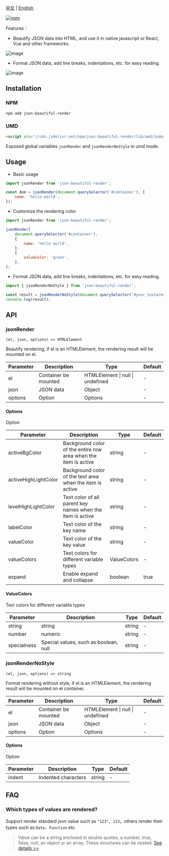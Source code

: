 [中文](https://github.com/taoliujun/npm-packages/blob/master/packages/json-beautiful-render/README.zh_CN.md) | [English](https://github.com/taoliujun/npm-packages/blob/master/packages/json-beautiful-render/README.en_US.md)

[![npm](https://img.shields.io/npm/v/json-beautiful-render.svg)](https://www.npmjs.com/package/json-beautiful-render)

Features：

-   Beautify JSON data into HTML, and use it in native javascript or React, Vue and other frameworks.

![image](https://cdn.jsdelivr.net/gh/taoliujun/npm-packages/packages/json-beautiful-render/assets/readme/demo1.png)

-   Format JSON data, add line breaks, indentations, etc. for easy reading.

![image](https://cdn.jsdelivr.net/gh/taoliujun/npm-packages/packages/json-beautiful-render/assets/readme/demo2.png)

## Installation

### NPM

```bash
npm add json-beautiful-render
```

### UMD

```html
<script src="//cdn.jsdelivr.net/npm/json-beautiful-render/lib/umd/index.js"></script>
```

Exposed global variables `jsonRender` and `jsonRenderNoStyle` in umd mode.

## Usage

-   Basic usage

```javascript
import jsonRender from 'json-beautiful-render';

const dom = jsonRender(document.querySelector('#container'), {
    name: 'hello world',
});
```

-   Customize the rendering color

```javascript
import jsonRender from 'json-beautiful-render';

jsonRender(
    document.querySelector('#container'),
    {
        name: 'hello world',
    },
    {
        valueColor: 'green',
    },
);
```

-   Format JSON data, add line breaks, indentations, etc. for easy reading.

```javascript
import { jsonRenderNoStyle } from 'json-beautiful-render';

const result = jsonRenderNoStyle(document.querySelector('#your_textarea'), { name: 'hello world' });
console.log(result);
```

## API

### jsonRender

`(el, json, options) => HTMLElement`

Beautify rendering, if el is an HTMLElement, the rendering result will be mounted on el.

| Parameter | Description          | Type                             | Default |
| --------- | -------------------- | -------------------------------- | ------- |
| el        | Container be mounted | HTMLElement \| null \| undefined | -       |
| json      | JSON data            | Object                           | -       |
| options   | Option               | Options                          | -       |

#### Options

Option

| Parameter            | Description                                                     | Type        | Default |
| -------------------- | --------------------------------------------------------------- | ----------- | ------- |
| activeBgColor        | Background color of the entire row area when the item is active | string      | -       |
| activeHighLightColor | Background color of the text area when the item is active       | string      | -       |
| levelHighLightColor  | Text color of all parent key names when the item is active      | string      | -       |
| labelColor           | Text color of the key name                                      | string      | -       |
| valueColor           | Text color of the key value                                     | string      | -       |
| valueColors          | Text colors for different variable types                        | ValueColors | -       |
| expand | Enable expand and collapse | boolean | true |

#### ValueColors

Text colors for different variable types

| Parameter   | Description                           | Type   | Default |
| ----------- | ------------------------------------- | ------ | ------- |
| string      | string                                | string | -       |
| number      | numeric                               | string | -       |
| specialness | Special values, such as boolean, null | string | -       |

### jsonRenderNoStyle

`(el, json, options) => string`

Format rendering without style, if el is an HTMLElement, the rendering result will be mounted on el container.

| Parameter | Description          | Type                             | Default |
| --------- | -------------------- | -------------------------------- | ------- |
| el        | Container be mounted | HTMLElement \| null \| undefined | -       |
| json      | JSON data            | Object                           | -       |
| options   | Option               | Options                          | -       |

#### Options

Option

| Parameter | Description         | Type   | Default |
| --------- | ------------------- | ------ | ------- |
| indent    | Indented characters | string | -       |

## FAQ

### Which types of values are rendered?

Support render standard json value such as `"123"`、`123`，others render their types such as `Date`、`Function` etc.

> Value can be a string enclosed in double quotes, a number, true, false, null, an object or an array. These structures can be nested. [See details >>](https://www.json.org/json-en.html)
